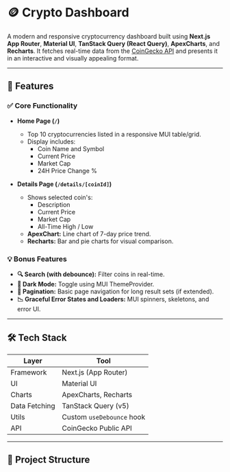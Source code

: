 # 🪙 Crypto Dashboard

A modern and responsive cryptocurrency dashboard built using **Next.js App Router**, **Material UI**, **TanStack Query (React Query)**, **ApexCharts**, and **Recharts**. It fetches real-time data from the [CoinGecko API](https://www.coingecko.com/en/api) and presents it in an interactive and visually appealing format.

---

## 🚀 Features

### ✅ Core Functionality
- **Home Page (`/`)**
  - Top 10 cryptocurrencies listed in a responsive MUI table/grid.
  - Display includes:
    - Coin Name and Symbol
    - Current Price
    - Market Cap
    - 24H Price Change %

- **Details Page (`/details/[coinId]`)**
  - Shows selected coin's:
    - Description
    - Current Price
    - Market Cap
    - All-Time High / Low
  - **ApexChart:** Line chart of 7-day price trend.
  - **Recharts:** Bar and pie charts for visual comparison.

### 💡 Bonus Features
- **🔍 Search (with debounce):** Filter coins in real-time.
- **🌙 Dark Mode:** Toggle using MUI ThemeProvider.
- **📄 Pagination:** Basic page navigation for long result sets (if extended).
- **📉 Graceful Error States and Loaders:** MUI spinners, skeletons, and error UI.

---

## 🛠️ Tech Stack

| Layer        | Tool                    |
|--------------|-------------------------|
| Framework    | Next.js (App Router)    |
| UI           | Material UI             |
| Charts       | ApexCharts, Recharts    |
| Data Fetching| TanStack Query (v5)     |
| Utils        | Custom `useDebounce` hook |
| API          | CoinGecko Public API    |

---

## 📂 Project Structure

